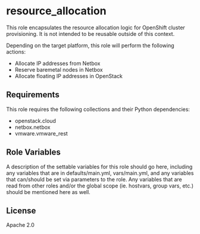 resource_allocation
=========

This role encapsulates the resource allocation logic for OpenShift cluster provisioning. It is not intended to be reusable outside of this context.

Depending on the target platform, this role will perform the following actions:

* Allocate IP addresses from Netbox
* Reserve baremetal nodes in Netbox
* Allocate floating IP addresses in OpenStack

Requirements
------------

This role requires the following collections and their Python dependencies:

* openstack.cloud
* netbox.netbox
* vmware.vmware_rest

Role Variables
--------------

A description of the settable variables for this role should go here, including any variables that are in defaults/main.yml, vars/main.yml, and any variables that can/should be set via parameters to the role. Any variables that are read from other roles and/or the global scope (ie. hostvars, group vars, etc.) should be mentioned here as well.


License
-------

Apache 2.0
